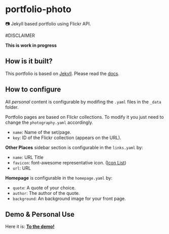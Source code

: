 # portfolio-photo
:camera: Jekyll based portfolio using Flickr API.

#DISCLAIMER

**This is work in progress**

## How is it built?

This portfolio is based on [Jekyll](https://jekyllrb.com/). Please read the [docs](https://jekyllrb.com/docs/home/).

## How to configure

All *personal* content is configurable by modifing the `.yaml` files in the `_data` folder.

Portfolio pages are based on Flickr collections. To modify it you just need to change the `photography.yaml` accordingly. 
- `name`: Name of the set/page.
- `key`: ID of the Flickr collection (appears on the URL).

**Other Places** sidebar section is configurable in the `links.yaml` by:
- `name`: URL Title
- `favicon`: font-awesome representative icon. ([Icon List](https://fortawesome.github.io/Font-Awesome/icons/))
- `url`: URL

**Homepage** is configurable in the `homepage.yaml` by:
- `quote`: A quote of your choice.
- `author`: The author of the quote.
- `background`: An background image for your front page.

## Demo & Personal Use

Here it is: [**To the demo!**](http://jpdias.me/portfolio-photo/)